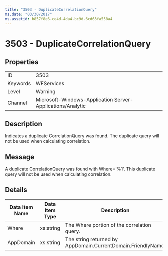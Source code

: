 ```yaml
---
title: "3503 - DuplicateCorrelationQuery"
ms.date: "03/30/2017"
ms.assetid: b857f8e6-ce4d-4da4-bc9d-6cd63fa558a4
---
```

# 3503 - DuplicateCorrelationQuery

## Properties  
  
|||  
|-|-|  
|ID|3503|  
|Keywords|WFServices|  
|Level|Warning|  
|Channel|Microsoft-Windows-Application Server-Applications/Analytic|  
  
## Description  

 Indicates a duplicate CorrelationQuery was found. The duplicate query will not be used when calculating correlation.  
  
## Message  

 A duplicate CorrelationQuery was found with Where='%1'. This duplicate query will not be used when calculating correlation.  
  
## Details  
  
|Data Item Name|Data Item Type|Description|  
|--------------------|--------------------|-----------------|  
|Where|xs:string|The Where portion of the correlation query.|  
|AppDomain|xs:string|The string returned by AppDomain.CurrentDomain.FriendlyName.|
